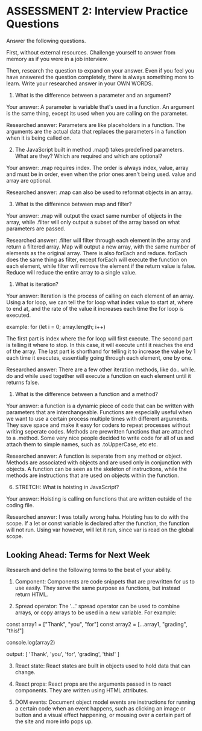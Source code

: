 # ASSESSMENT 2: Interview Practice Questions

Answer the following questions.

First, without external resources. Challenge yourself to answer from memory as if you were in a job interview.

Then, research the question to expand on your answer. Even if you feel you have answered the question completely, there is always something more to learn. Write your researched answer in your OWN WORDS.

1. What is the difference between a parameter and an argument?

Your answer: A parameter is variable that's used in a function. An argument is the same thing, except its used when you are calling on the parameter. 

Researched answer: Parameters are like placeholders in a function. The arguments are the actual data that replaces the parameters in a function when it is being called on.

2. The JavaScript built in method .map() takes predefined parameters. What are they? Which are required and which are optional?

Your answer: .map requires index. The order is always index, value, array and must be in order, even when the prior ones aren't being used. value and array are optional.

Researched answer: .map can also be used to reformat objects in an array.

3. What is the difference between map and filter?

Your answer: .map will output the exact same number of objects in the array, while .filter will only output a subset of the array based on what parameters are passed.

Researched answer: .filter will filter through each element in the array and return a filtered array. Map will output a new array, with the same number of elements as the original array. There is also forEach and reduce. forEach does the same thing as filter, except forEach will execute the function on each element, while filter will remove the element if the return value is false. Reduce will reduce the entire array to a single value.

1. What is iteration?

Your answer: Iteration is the process of calling on each element of an array. Using a for loop, we can tell the for loop what index value to start at, where to end at, and the rate of the value it increases each time the for loop is executed.

example: for (let i = 0; array.length; i++)

The first part is index where the for loop will first execute. The second part is telling it where to stop. In this case, it will execute until it reaches the end of the array. The last part is shorthand for telling it to increase the value by 1 each time it executes, essentially going through each element, one by one.

Researched answer: There are a few other iteration methods, like do.. while. do and while used together will execute a function on each element until it returns false.

1. What is the difference between a function and a method?

Your answer: a function is a dynamic piece of code that can be written with parameters that are interchangeable. Functions are especially useful when we want to use a certain process multiple times with different arguments. They save space and make it easy for coders to repeat processes without writing seperate codes. Methods are prewritten functions that are attached to a .method. Some very nice people decided to write code for all of us and attach them to simple names, such as .toUpperCase, etc etc.

Researched answer: A function is seperate from any method or object. Methods are associated with objects and are used only in conjunction with objects. A function can be seen as the skeleton of instructions, while the methods are instructions that are used on objects within the function.

6. STRETCH: What is hoisting in JavaScript?

Your answer: Hoisting is calling on functions that are written outside of the coding file.

Researched answer: I was totally wrong haha. Hoisting has to do with the scope. If a let or const variable is declared after the function, the function will not run. Using var however, will let it run, since var is read on the global scope. 

## Looking Ahead: Terms for Next Week

Research and define the following terms to the best of your ability.

1. Component: Components are code snippets that are prewritten for us to use easily. They serve the same purpose as functions, but instead return HTML.

2. Spread operator: The '...' spread operator can be used to combine arrays, or copy arrays to be used in a new variable. For example: 

const array1 = ["Thank",  "you", "for"]
const array2 = [...array1, "grading", "this!"]

console.log(array2)

output: [ 'Thank', 'you', 'for', 'grading', 'this!' ]

3. React state: React states are built in objects used to hold data that can change.

4. React props: React props are the arguments passed in to react components. They are written using HTML attributes.

5. DOM events: Document object model events are instructions for running a certain code when an event happens, such as clicking an image or button and a visual effect happening, or mousing over a certain part of the site and more info pops up.
